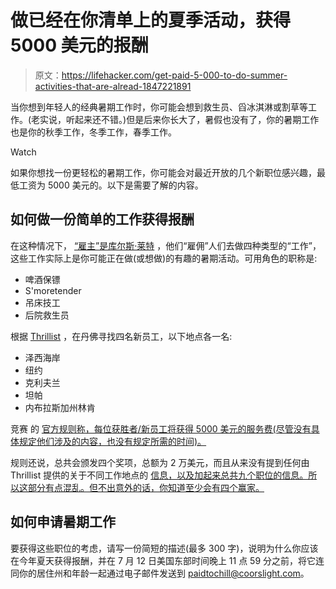 # 做已经在你清单上的夏季活动，获得 5000 美元的报酬

> 原文：<https://lifehacker.com/get-paid-5-000-to-do-summer-activities-that-are-alread-1847221891>

当你想到年轻人的经典暑期工作时，你可能会想到救生员、舀冰淇淋或割草等工作。(老实说，听起来还不错。)但是后来你长大了，暑假也没有了，你的暑期工作也是你的秋季工作，冬季工作，春季工作。

Watch

如果你想找一份更轻松的暑期工作，你可能会对最近开放的几个新职位感兴趣，最低工资为 5000 美元的。以下是需要了解的内容。

## 如何做一份简单的工作获得报酬

在这种情况下， [“雇主”是库尔斯·莱特](https://www.coorslight.com/en-US/paidtochill) ，他们“雇佣”人们去做四种类型的“工作”，这些工作实际上是你可能正在做(或想做)的有趣的暑期活动。可用角色的职称是:

*   啤酒保镖
*   S'moretender
*   吊床技工
*   后院救生员

根据 [Thrillist](https://www.thrillist.com/news/nation/coors-light-paid-to-chill-summer-2021) ，在丹佛寻找四名新员工，以下地点各一名:

*   泽西海岸
*   纽约
*   克利夫兰
*   坦帕
*   内布拉斯加州林肯

竞赛 的 [官方规则称，每位获胜者/新员工将获得 5000 美元的服务费(尽管没有具体规定他们涉及的内容，也没有规定所需的时间)。](https://www.promorules.com/PL015541)

规则还说，总共会颁发四个奖项，总额为 2 万美元，而且从来没有提到任何由 Thrillist 提供的关于不同工作地点的 [信息，以及加起来总共九个职位的信息。所以这部分有点混乱。但不出意外的话，你知道至少会有四个赢家。](https://www.thrillist.com/news/nation/coors-light-paid-to-chill-summer-2021)

## 如何申请暑期工作

要获得这些职位的考虑，请写一份简短的描述(最多 300 字)，说明为什么你应该在今年夏天获得报酬，并在 7 月 12 日美国东部时间晚上 11 点 59 分之前，将它连同你的居住州和年龄一起通过电子邮件发送到 paidtochill@coorslight.com。